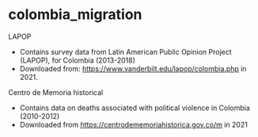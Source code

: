 # colombia_migration
 LAPOP
 - Contains survey data from  Latin American Public Opinion Project (LAPOP), for Colombia (2013-2018)
 - Downloaded from: https://www.vanderbilt.edu/lapop/colombia.php in 2021.

Centro de Memoria historical
- Contains data on deaths associated with political violence in Colombia (2010-2012)
- Downloaded from https://centrodememoriahistorica.gov.co/m in 2021
